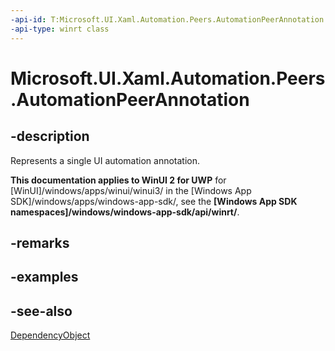 ```yaml
---
-api-id: T:Microsoft.UI.Xaml.Automation.Peers.AutomationPeerAnnotation
-api-type: winrt class
---
```


<!-- Class syntax.
public class AutomationPeerAnnotation : Windows.UI.Xaml.DependencyObject, Windows.UI.Xaml.Automation.Peers.IAutomationPeerAnnotation
-->

# Microsoft.UI.Xaml.Automation.Peers.AutomationPeerAnnotation

## -description
Represents a single UI automation annotation.

**This documentation applies to WinUI 2 for UWP** for [WinUI]/windows/apps/winui/winui3/ in the [Windows App SDK]/windows/apps/windows-app-sdk/, see the **[Windows App SDK namespaces]/windows/windows-app-sdk/api/winrt/**.

## -remarks

## -examples

## -see-also
[DependencyObject](../microsoft.ui.xaml/dependencyobject.md)
